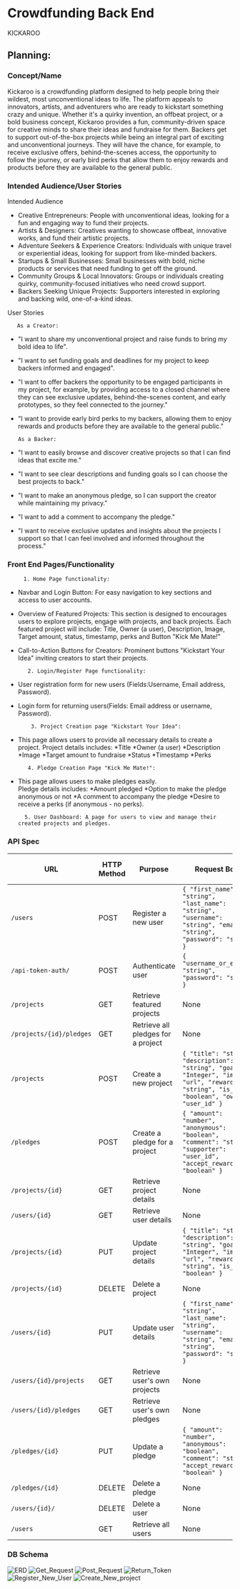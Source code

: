 # Crowdfunding Back End
KICKAROO

## Planning:
### Concept/Name
Kickaroo is a crowdfunding platform designed to help people bring their wildest, most unconventional ideas to life. The platform appeals to innovators, artists, and adventurers who are ready to kickstart something crazy and unique. Whether it's a quirky invention, an offbeat project, or a bold business concept, Kickaroo provides a fun, community-driven space for creative minds to share their ideas and fundraise for them. Backers get to support out-of-the-box projects while being an integral part of exciting and unconventional journeys. They will have the chance, for example, to receive exclusive offers, behind-the-scenes access, the opportunity to follow the journey, or early bird perks that allow them to enjoy rewards and products before they are available to the general public.

### Intended Audience/User Stories
Intended Audience
- Creative Entrepreneurs: People with unconventional ideas, looking for a fun and engaging way to fund their projects.
- Artists & Designers: Creatives wanting to showcase offbeat, innovative works, and fund their artistic projects.
- Adventure Seekers & Experience Creators: Individuals with unique travel or experiential ideas, looking for support from like-minded backers.
- Startups & Small Businesses: Small businesses with bold, niche products or services that need funding to get off the ground.
- Community Groups & Local Innovators: Groups or individuals creating quirky, community-focused initiatives who need crowd support.
- Backers Seeking Unique Projects: Supporters interested in exploring and backing wild, one-of-a-kind ideas.

User Stories

       As a Creator:
- "I want to share my unconventional project and raise funds to bring my bold idea to life".
- "I want to set funding goals and deadlines for my project to keep backers informed and engaged".
- "I want to offer backers the opportunity to be engaged participants in my project, for example, by providing access to a closed channel where they can see exclusive updates, behind-the-scenes content, and early prototypes, so they feel connected to the journey."
- "I want to provide early bird perks to my backers, allowing them to enjoy rewards and products before they are available to the general public."

      As a Backer:
- "I want to easily browse and discover creative projects so that I can find ideas that excite me."
- "I want to see clear descriptions and funding goals so I can choose the best projects to back."
- "I want to make an anonymous pledge, so I can support the creator while maintaining my privacy."
- "I want to add a comment to accompany the pledge."
- "I want to receive exclusive updates and insights about the projects I support so that I can feel involved and informed throughout the process."

### Front End Pages/Functionality 
         1. Home Page functionality:
- Navbar and Login Button: For easy navigation to key sections and access to user accounts.
- Overview of Featured Projects: This section is designed to encourages users to explore projects, engage with projects, and back projects. 
  Each featured project will include: Title, Owner (a user), Description, Image, Target amount, status, timestamp, perks and Button "Kick Me Mate!" 
- Call-to-Action Buttons for Creators: Prominent buttons "Kickstart Your Idea" inviting creators to start their projects.

         2. Login/Register Page functionality:
- User registration form for new users (Fields:Username, Email address, Password).
- Login form for returning users(Fields: Email address or username, Password).

          3. Project Creation page "Kickstart Your Idea":
- This page allows users to provide all necessary details to create a project. 
  Project details includes:
       *Title
       *Owner (a user)
       *Description
       *Image 
       *Target amount to fundraise
       *Status
       *Timestamp
       *Perks

         4. Pledge Creation Page "Kick Me Mate!":
- This page allows users to make pledges easily.  
  Pledge details includes:
        *Amount pledged
        *Option to make the pledge anonymous or not
        *A comment to accompany the pledge
        *Desire to receive a perks (if anonymous - no perks).

        5. User Dashboard: A page for users to view and manage their created projects and pledges.
         
          
### API Spec
| URL                        | HTTP Method | Purpose                                         | Request Body                                                                                              | Success Response Code | Authentication/Authorization                        |
|----------------------------|-------------|-------------------------------------------------|-----------------------------------------------------------------------------------------------------------|-----------------------|-----------------------------------------------------|
| `/users`                   | POST        | Register a new user                            | `{ "first_name": "string", "last_name": "string", "username": "string", "email": "string", "password": "string" }` | 201 Created           | None                                                |
| `/api-token-auth/`         | POST        | Authenticate user                              | `{ "username_or_email": "string", "password": "string" }`                                              | 200 OK                | None                                                |
| `/projects`                | GET         | Retrieve featured projects                     | None                                                                                                      | 200 OK                | None                                                |
| `/projects/{id}/pledges`   | GET         | Retrieve all pledges for a project            | None                                                                                                      | 200 OK                | None                                                |
| `/projects`                | POST        | Create a new project                           | `{ "title": "string", "description": "string", "goal": "Integer", "image": "url", "reward": "string", "is_open": "boolean", "owner": "user_id" }` | 201 Created           | Must be logged in                                  |
| `/pledges`                 | POST        | Create a pledge for a project                  | `{ "amount": "number", "anonymous": "boolean", "comment": "string", "supporter": "user_id", "accept_reward": "boolean" }` | 201 Created           | Must be logged in                                  |
| `/projects/{id}`           | GET         | Retrieve project details                       | None                                                                                                      | 200 OK                | None                                                |
| `/users/{id}`              | GET         | Retrieve user details                          | None                                                                                                      | 200 OK                | Must be logged in & owner or superuser            |
| `/projects/{id}`           | PUT         | Update project details                         | `{ "title": "string", "description": "string", "goal": "Integer", "image": "url", "reward": "string", "is_open": "boolean" }` | 200 OK                | Must be logged in & owner                         |
| `/projects/{id}`           | DELETE      | Delete a project                               | None                                                                                                      | 204 No Content        | Must be logged in & owner                         |
| `/users/{id}`              | PUT         | Update user details                            | `{ "first_name": "string", "last_name": "string", "username": "string", "email": "string", "password": "string" }` | 200 OK                | Must be logged in (update own details)            |
| `/users/{id}/projects`      | GET         | Retrieve user's own projects                   | None                                                                                                      | 200 OK                | Must be logged in & owner (retrieve own)          |
| `/users/{id}/pledges`       | GET         | Retrieve user's own pledges                    | None                                                                                                      | 200 OK                | Must be logged in (retrieve own)                  |
| `/pledges/{id}`            | PUT         | Update a pledge                                | `{ "amount": "number", "anonymous": "boolean", "comment": "string", "accept_reward": "boolean" }`        | 200 OK                | Must be logged in & pledge owner                   |
| `/pledges/{id}`            | DELETE      | Delete a pledge                                | None                                                                                                      | 204 No Content        | Must be logged in & pledge owner                   |
| `/users/{id}/`             | DELETE      | Delete a user                                  | None                                                                                                      | 204 No Content        | Must be logged in & owner                          |
| `/users`                   | GET         | Retrieve all users                             | None                                                                                                      | 200 OK                | Must be logged in & must be a superuser            |
### DB Schema
![ERD]( ./crowdfunding/relative/image/crowdfunding_ERD.jpg )
![Get_Request]( ./crowdfunding/relative/image/Get.png)
![Post_Request]( ./crowdfunding/relative/image/Post.png)
![Return_Token]( ./crowdfunding/relative/image/Token.png)
![Register_New_User]( ./crowdfunding/relative/image/Register.png)
![Create_New_project]( ./crowdfunding/relative/image/Project.png)